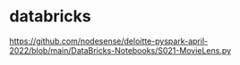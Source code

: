 # databricks

https://github.com/nodesense/deloitte-pyspark-april-2022/blob/main/DataBricks-Notebooks/S021-MovieLens.py

